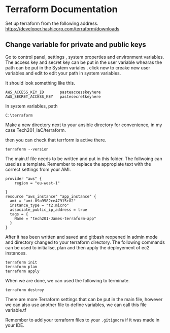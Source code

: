 # Terraform Documentation

Set up terraform from the following address.
https://developer.hashicorp.com/terraform/downloads

## Change variable for private and public keys

Go to control panel, settings , system properties and environment variables. The access key and secret key can be put in the user variable whearas the path can be put in the System variales . click new to creake new user variables and edit to edit your path in system variables.

It should look something like this.

```
AWS_ACCESS_KEY_ID       pasteaccesskeyhere
AWS_SECRET_ACCESS_KEY   pastesecretkeyhere
```

In system variables, path
```
C:\terraform
```

Make a new directory next to your ansible directory for convenience, in my case Tech201_IaC/terraform.

then you can check that terrform is active there.
```
terraform --version
```
The main.tf file needs to be written and put in this folder. The follwoing can used as a template. Remember to replace the appropiate text with the correct settings from your AMI.

```
provider "aws" {
    region = "eu-west-1"

}
resource "aws_instance" "app_instance" {
  ami = "ami-09a9582ce47915c82"
  instance_type = "t2.micro"
  associate_public_ip_address = true
  tags = {
    Name = "tech201-James-terraform-app"
  }
}
```

After it has been written and saved and gitbash reopened in admin mode and directory changed to your terraform directory. The following commands can be used to initialise,  plan and then apply the deployement of ec2 instances.

```
terraform init
terraform plan
terraform apply
```
When we are done, we can used the following to terminate.
```
terraform destroy
```

There are more Terraform settings that can be put in the main file, however we can also use another file to define variables, we can call this file variable.tf

Remember to add your terraform files to your `.gitignore` if it was made in your IDE.